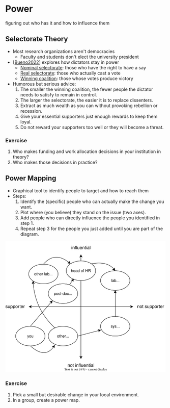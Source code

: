 # Power

<p class="subtitle" markdown="1">figuring out who has it and how to influence them</p>

## Selectorate Theory

-   Most research organizations aren't democracies
    -   Faculty and students don't elect the university president
-   [[Bueno2022](b:Bueno2022)] explores how dictators stay in power
    -   [Nominal selectorate](g:nominal-selectorate): those who have the right to have a say
    -   [Real selectorate](g:real-selectorate): those who actually cast a vote
    -   [Winning coalition](g:winning-coalition): those whose votes produce victory
-   Humorous but serious advice:
    1.  The smaller the winning coalition, the fewer people the dictator needs to satisfy to remain in control.
    1.  The larger the selectorate, the easier it is to replace dissenters.
    1.  Extract as much wealth as you can without provoking rebellion or recession.
    1.  Give your essential supporters just enough rewards to keep them loyal.
    1.  Do not reward your supporters too well or they will become a threat.

<section class="exercise" markdown="1">

### Exercise

1.  Who makes funding and work allocation decisions in your institution in theory?
1.  Who makes those decisions in practice?

</section>

## Power Mapping

-   Graphical tool to identify people to target and how to reach them
-   Steps:
    1.  Identify the (specific) people who can actually make the change you want.
    2.  Plot where (you believe) they stand on the issue (two axes).
    3.  Add people who can directly influence the people you identified in step 1.
    4.  Repeat step 3 for the people you just added until you are part of the diagram.

<div class="center">
  <img src="./power_map.svg" alt="power map">
</div>

<section class="exercise" markdown="1">

### Exercise

1.  Pick a small but desirable change in your local environment.
1.  In a group, create a power map.

</section>
